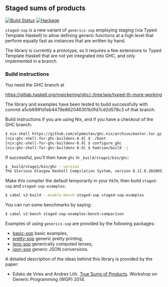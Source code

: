 ## Staged sums of products

[![Build Status](https://github.com/well-typed/generics-sop/actions/workflows/haskell-ci.yml/badge.svg)](https://github.com/well-typed/generics-sop/actions/workflows/haskell-ci.yml)
[![Hackage](https://img.shields.io/hackage/v/generics-sop.svg)](https://hackage.haskell.org/package/generics-sop)

`staged-sop` is a new variant of `generics-sop` employing staging
(via Typed Template Haskell) to allow defining generic functions
at a high level that perform equally fast as instances that are written
by hand.

The library is currently a prototype, as it requires a few extensions
to Typed Template Haskell that are not yet integrated into GHC, and
only implemented in a branch.

### Build instructions

You need the GHC branch at

https://gitlab.haskell.org/mpickering/ghc/-/tree/wip/typed-th-more-working

The library and examples have been tested to build successfully with
commit a5cb6991d1eb4479e862046301b0fd7cd2d578c3 of that branch.

Build instructions if you are using Nix, and if you have a checkout of
the GHC branch:
``` bash
$ nix-shell https://github.com/alpmestan/ghc.nix/archive/master.tar.gz
[nix:ghc-shell-for-ghc-buildenv-8.9] $ ./boot
[nix:ghc-shell-for-ghc-buildenv-8.9] $ configure_ghc
[nix:ghc-shell-for-ghc-buildenv-8.9] $ hadrian/build -j
```

If successful, you'll then have `ghc` in `_build/stage1/bin/ghc`:
``` bash
$ _build/stage1/bin/ghc --version
The Glorious Glasgow Haskell Compilation System, version 8.11.0.20200511
```

Make this compiler the default temporarily in your `PATH`, then build
`staged-sop` and `staged-sop-examples`:
``` bash
$ cabal v2-build --enable-bench staged-sop staged-sop-examples
```

You can run some benchmarks by saying:
``` bash
$ cabal v2-bench staged-sop-examples:bench:comparison
```

 
Examples of using `generics-sop` are provided by the following
packages:
 
  * [basic-sop][2] basic examples,
  * [pretty-sop][3] generic pretty printing,
  * [lens-sop][4] generically computed lenses,
  * [json-sop][5] generic JSON conversions.
 
A detailed description of the ideas behind this library is provided by
the paper:
 
  * Edsko de Vries and Andres Löh.
    [True Sums of Products][6].
    Workshop on Generic Programming (WGP) 2014.
 
[0]: https://hackage.haskell.org/package/generics-sop
[1]: https://hackage.haskell.org/package/generics-sop/docs/Generics-SOP.html
[2]: https://github.com/well-typed/basic-sop
[3]: https://github.com/well-typed/pretty-sop
[4]: https://github.com/well-typed/lens-sop
[5]: https://github.com/well-typed/json-sop
[6]: http://www.andres-loeh.de/TrueSumsOfProducts
